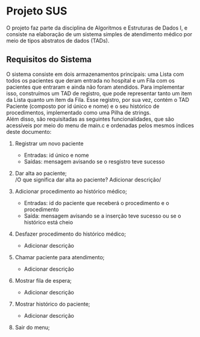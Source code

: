 # Projeto SUS
O projeto faz parte da disciplina de Algoritmos e Estruturas de Dados I, e consiste na elaboração de um sistema simples de atendimento médico por meio de tipos abstratos de dados (TADs).

## Requisitos do Sistema
O sistema consiste em dois armazenamentos principais: uma Lista com todos os pacientes que deram entrada no hospital e um Fila com os pacientes que entraram e ainda não foram atendidos. Para implementar isso, construímos um TAD de registro, que pode representar tanto um item da Lista quanto um item da Fila. Esse registro, por sua vez, contém o TAD Paciente (composto por id único e nome) e o seu histórico de procedimentos, implementado como uma Pilha de strings.  
Além disso, são requisitadas as seguintes funcionalidades, que são acessíveis por meio do menu de main.c e ordenadas pelos mesmos índices deste documento:  
1. Registrar um novo paciente  
    - Entradas: id único e nome  
    - Saídas: mensagem avisando se o resgistro teve sucesso
  
2. Dar alta ao paciente;  
    /O que significa dar alta ao paciente? Adicionar descrição/
   
4. Adicionar procedimento ao histórico médico;
    - Entradas: id do paciente que receberá o procedimento e o procedimento
    - Saída: mensagem avisando se a inserção teve sucesso ou se o histórico está cheio

6. Desfazer procedimento do histórico médico;
    - Adicionar descrição

8. Chamar paciente para atendimento;
    - Adicionar descrição

10. Mostrar fila de espera;
    - Adicionar descrição

12. Mostrar histórico do paciente;
    - Adicionar descrição

14. Sair do menu;
